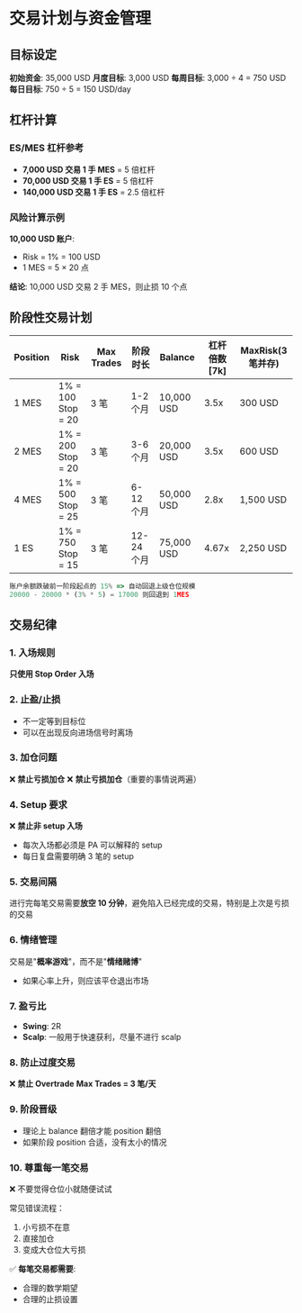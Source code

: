 # 交易计划与资金管理

## 目标设定

**初始资金**: 35,000 USD
**月度目标**: 3,000 USD
**每周目标**: 3,000 ÷ 4 = 750 USD
**每日目标**: 750 ÷ 5 = 150 USD/day

## 杠杆计算

### ES/MES 杠杆参考

- **7,000 USD 交易 1 手 MES** = 5 倍杠杆
- **70,000 USD 交易 1 手 ES** = 5 倍杠杆
- **140,000 USD 交易 1 手 ES** = 2.5 倍杠杆

### 风险计算示例

**10,000 USD 账户**:

- Risk = 1% = 100 USD
- 1 MES = 5 × 20 点

**结论**: 10,000 USD 交易 2 手 MES，则止损 10 个点

## 阶段性交易计划

| Position | Risk               | Max Trades | 阶段时长   | Balance    | 杠杆倍数[7k] | MaxRisk(3 笔并存) |
| -------- | ------------------ | ---------- | ---------- | ---------- | ------------ | ----------------- |
| 1 MES    | 1% = 100 Stop = 20 | 3 笔       | 1-2 个月   | 10,000 USD | 3.5x         | 300 USD           |
| 2 MES    | 1% = 200 Stop = 20 | 3 笔       | 3-6 个月   | 20,000 USD | 3.5x         | 600 USD           |
| 4 MES    | 1% = 500 Stop = 25 | 3 笔       | 6-12 个月  | 50,000 USD | 2.8x         | 1,500 USD         |
| 1 ES     | 1% = 750 Stop = 15 | 3 笔       | 12-24 个月 | 75,000 USD | 4.67x        | 2,250 USD         |

```ts
账户余额跌破前一阶段起点的 15% => 自动回退上级仓位规模
20000 - 20000 * (3% * 5) = 17000 则回退到 1MES
```

## 交易纪律

### 1. 入场规则

**只使用 Stop Order 入场**

### 2. 止盈/止损

- 不一定等到目标位
- 可以在出现反向进场信号时离场

### 3. 加仓问题

❌ **禁止亏损加仓**
❌ **禁止亏损加仓**（重要的事情说两遍）

### 4. Setup 要求

❌ **禁止非 setup 入场**

- 每次入场都必须是 PA 可以解释的 setup
- 每日复盘需要明确 3 笔的 setup

### 5. 交易间隔

进行完每笔交易需要**放空 10 分钟**，避免陷入已经完成的交易，特别是上次是亏损的交易

### 6. 情绪管理

交易是"**概率游戏**"，而不是"**情绪赌博**"

- 如果心率上升，则应该平仓退出市场

### 7. 盈亏比

- **Swing**: 2R
- **Scalp**: 一般用于快速获利，尽量不进行 scalp

### 8. 防止过度交易

❌ **禁止 Overtrade**
**Max Trades = 3 笔/天**

### 9. 阶段晋级

- 理论上 balance 翻倍才能 position 翻倍
- 如果阶段 position 合适，没有太小的情况

### 10. 尊重每一笔交易

❌ 不要觉得仓位小就随便试试

常见错误流程：

1. 小亏损不在意
2. 直接加仓
3. 变成大仓位大亏损

✅ **每笔交易都需要**:

- 合理的数学期望
- 合理的止损设置
